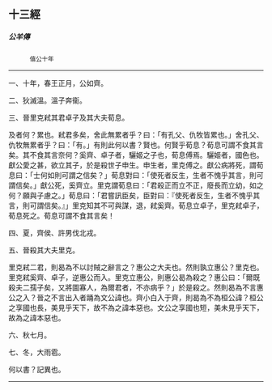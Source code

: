 

## 十三經

##### 公羊傳
　　　`僖公十年`

* * *

一、十年，春王正月，公如齊。

二、狄滅溫。溫子奔衞。

三、晉里克弒其君卓子及其大夫荀息。

及者何？累也。弒君多矣，舍此無累者乎？曰：「有孔父、仇牧皆累也。」舍孔父、仇牧無累者乎？曰：「有。」有則此何以書？賢也。何賢乎荀息？荀息可謂不食其言矣。其不食其言奈何？奚齊、卓子者，驪姬之子也，荀息傅焉。驪姬者，國色也。獻公愛之甚，欲立其子，於是殺世子申生。申生者，里克傅之。獻公病將死，謂荀息曰：「士何如則可謂之信矣？」荀息對曰：「使死者反生，生者不愧乎其言，則可謂信矣。」獻公死，奚齊立。里克謂荀息曰：「君殺正而立不正，廢長而立幼，如之何？願與子慮之。」荀息曰：「君嘗訊臣矣，臣對曰：『使死者反生，生者不愧乎其言，則可謂信矣。』」里克知其不可與謀，退，弒奚齊。荀息立卓子，里克弒卓子，荀息死之。荀息可謂不食其言矣！

四、夏，齊侯、許男伐北戎。

五、晉殺其大夫里克。

里克弒二君，則曷為不以討賊之辭言之？惠公之大夫也。然則孰立惠公？里克也。里克弒奚齊、卓子，逆惠公而入。里克立惠公，則惠公曷為殺之？惠公曰：「爾既殺夫二孺子矣，又將圖寡人，為爾君者，不亦病乎？」於是殺之。然則曷為不言惠公之入？晉之不言出入者踊為文公諱也。齊小白入于齊，則曷為不為桓公諱？桓公之享國也長，美見乎天下，故不為之諱本惡也。文公之享國也短，美未見乎天下，故為之諱本惡也。

六、秋七月。

七、冬，大雨雹。

何以書？記異也。

* * *

